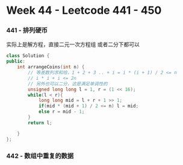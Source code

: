 # Week 44 - Leetcode 441 - 450

### 441 - 排列硬币

实际上是解方程，直接二元一次方程组 或者二分下都可以

```cpp
class Solution {
public:
    int arrangeCoins(int n) {
        // 等差数列求和哈，1 + 2 + 3 .. + i = i * (i + 1) / 2 <= n
        // i * i + i <= 2n 
        // 另外也可以二分，这是满足单调性的
        unsigned long long l = 1, r = (1 << 16);
        while(l < r){
            long long mid = l + r + 1 >> 1;
            if(mid * (mid + 1) / 2 <= n) l = mid;
            else r = mid - 1;
        }
        return l;

    }
};
```

### 442 - 数组中重复的数据


